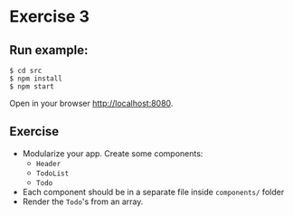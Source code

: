 # Exercise 3

## Run example:

```
$ cd src
$ npm install
$ npm start
```

Open in your browser [http://localhost:8080](http://localhost:8080).

## Exercise
* Modularize your app. Create some components:
  * ``Header``
  * ``TodoList``
  * ``Todo``
* Each component should be in a separate file inside ``components/`` folder
* Render the ``Todo``'s from an array.

